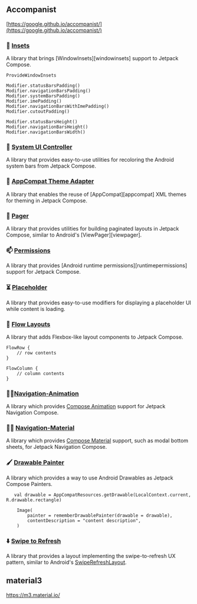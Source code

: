 ## Accompanist

[https://google.github.io/accompanist/](https://google.github.io/accompanist/)


### 📐 [Insets](./insets/)
A library that brings [WindowInsets][windowinsets] support to Jetpack Compose.

```
ProvideWindowInsets
```
```
Modifier.statusBarsPadding()
Modifier.navigationBarsPadding()
Modifier.systemBarsPadding()
Modifier.imePadding()
Modifier.navigationBarsWithImePadding()
Modifier.cutoutPadding()
```

```
Modifier.statusBarsHeight()
Modifier.navigationBarsHeight()
Modifier.navigationBarsWidth()
```


### 🍫 [System UI Controller](https://google.github.io/accompanist/systemuicontroller/)
A library that provides easy-to-use utilities for recoloring the Android system bars from Jetpack Compose.

### 🎨 [AppCompat Theme Adapter](https://google.github.io/accompanist/appcompat-theme/)
A library that enables the reuse of [AppCompat][appcompat] XML themes for theming in Jetpack Compose.

### 📖 [Pager](https://google.github.io/accompanist/pager/)
A library that provides utilities for building paginated layouts in Jetpack Compose, similar to Android's [ViewPager][viewpager].

### 📫 [Permissions](https://google.github.io/accompanist/permissions/)
A library that provides [Android runtime permissions][runtimepermissions] support for Jetpack Compose.

### ⏳ [Placeholder](https://google.github.io/accompanist/placeholder/)
A library that provides easy-to-use modifiers for displaying a placeholder UI while content is loading.



### 🌊 [Flow Layouts](https://google.github.io/accompanist/flowlayout/)
A library that adds Flexbox-like layout components to Jetpack Compose.

```
FlowRow {
    // row contents
}

FlowColumn {
    // column contents
}
```

### 🧭✨[Navigation-Animation](https://google.github.io/accompanist/navigation-animation/)
A library which provides [Compose Animation](https://developer.android.com/jetpack/compose/animation) support for Jetpack Navigation Compose.

### 🧭🎨️ [Navigation-Material](https://google.github.io/accompanist/navigation-material/)
A library which provides [Compose Material](https://developer.android.com/jetpack/androidx/releases/compose-material) support, such as modal bottom sheets, for Jetpack Navigation Compose.

### 🖌️ [Drawable Painter](https://google.github.io/accompanist/drawablepainter/)
A library which provides a way to use Android Drawables as Jetpack Compose Painters.

```
   val drawable = AppCompatResources.getDrawable(LocalContext.current, R.drawable.rectangle)

    Image(
        painter = rememberDrawablePainter(drawable = drawable),
        contentDescription = "content description",
    )
```

### ⬇️ [Swipe to Refresh](https://google.github.io/accompanist/swiperefresh/)
A library that provides a layout implementing the swipe-to-refresh UX pattern, similar to Android's [SwipeRefreshLayout](https://developer.android.com/jetpack/androidx/releases/swiperefreshlayout).


## material3
https://m3.material.io/